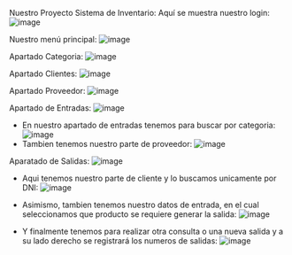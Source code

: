 Nuestro Proyecto Sistema de Inventario:
Aquí se muestra nuestro login:
![image](https://github.com/user-attachments/assets/ec25171a-bb4b-4360-b359-5df061e9b39d)

Nuestro menú principal:
![image](https://github.com/user-attachments/assets/8b058e25-908d-41d2-827e-e5639e06c622)

Apartado Categoria:
![image](https://github.com/user-attachments/assets/76266a2e-60dd-40d9-b1ef-f4264b022c46)

Apartado Clientes:
![image](https://github.com/user-attachments/assets/75b1e049-6450-43cb-afd6-a48842b43cf6)

Apartado Proveedor:
![image](https://github.com/user-attachments/assets/a707da2c-9f38-4771-9cc2-a662c19b93d0)

Apartado de Entradas:
![image](https://github.com/user-attachments/assets/1b06920a-a931-48f7-a7a5-d4983eb96ca4)

- En nuestro apartado de entradas tenemos para buscar por categoria:
  ![image](https://github.com/user-attachments/assets/a8b5945a-ce09-430d-93c5-7a29bef7e880)
- Tambien tenemos nuestro parte de proveedor:
  ![image](https://github.com/user-attachments/assets/90669e36-58ac-4199-9aab-d8a59083db85)

Aparatado de Salidas:
![image](https://github.com/user-attachments/assets/9ae6fce4-a8f5-452d-862d-3c42fdd5c48c)

- Aqui tenemos nuestro parte de cliente y lo buscamos unicamente por DNI:
  ![image](https://github.com/user-attachments/assets/9b7445b0-871f-401e-9a31-863540658db4)

- Asimismo, tambien tenemos nuestro datos de entrada, en el cual seleccionamos que producto se requiere generar la salida:
  ![image](https://github.com/user-attachments/assets/2eb8b769-3919-49a4-8b6d-f0b78882ffd0)
- Y finalmente tenemos para realizar otra consulta o una nueva salida y a su lado derecho se registrará los numeros de salidas:
  ![image](https://github.com/user-attachments/assets/9b5e9611-2d1e-4d58-8ba8-4c98999936dd)


